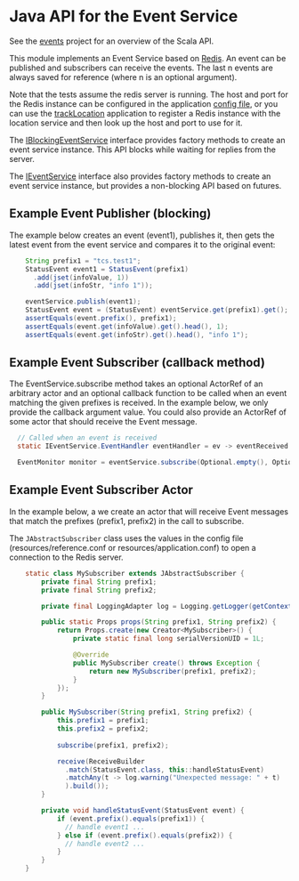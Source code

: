 Java API for the Event Service
==============================

See the [events](../events) project for an overview of the Scala API.

This module implements an Event Service based on [Redis](http://redis.io/).
An event can be published and subscribers can receive the events. 
The last n events are always saved for reference (where n is an optional argument).

Note that the tests assume the redis server is running. The host and port for the Redis instance can be configured
in the application [config file](src/main/resources/reference.conf), or you can use the
[trackLocation](https://github.com/tmtsoftware/csw/tree/master/apps/trackLocation) application to register a
Redis instance with the location service and then look up the host and port to use for it.

The [IBlockingEventService](src/main/java/javacsw/services/events/IBlockingEventService.java) interface 
provides factory methods to create an event service instance. This API blocks while waiting for replies from
the server.

The [IEventService](src/main/java/javacsw/services/events/IEventService.java) interface also provides factory 
methods to create an event service instance, but provides a non-blocking API based on futures.

Example Event Publisher (blocking)
----------------------------------

The example below creates an event (event1), publishes it, then gets the latest event from the event service
and compares it to the original event:

```java
    String prefix1 = "tcs.test1";
    StatusEvent event1 = StatusEvent(prefix1)
      .add(jset(infoValue, 1))
      .add(jset(infoStr, "info 1"));

    eventService.publish(event1);
    StatusEvent event = (StatusEvent) eventService.get(prefix1).get();
    assertEquals(event.prefix(), prefix1);
    assertEquals(event.get(infoValue).get().head(), 1);
    assertEquals(event.get(infoStr).get().head(), "info 1");
```

Example Event Subscriber (callback method)
-------------------------------------------

The EventService.subscribe method takes an optional ActorRef of an arbitrary actor and an optional callback function to be called 
when an event matching the given prefixes is received. In the example below, we only provide the callback
argument value. You could also provide an ActorRef of some actor that should receive the Event message.


```java
  // Called when an event is received
  static IEventService.EventHandler eventHandler = ev -> eventReceived = logger.info("Listener received event: " + ev);

  EventMonitor monitor = eventService.subscribe(Optional.empty(), Optional.of(eventHandler), prefix);  
```

Example Event Subscriber Actor
------------------------------

In the example below, a we create an actor that will receive Event messages that match the 
prefixes (prefix1, prefix2) in the call to subscribe. 

The `JAbstractSubscriber` class uses the values
in the config file (resources/reference.conf or resources/application.conf) to open a connection
to the Redis server.

```java
    static class MySubscriber extends JAbstractSubscriber {
        private final String prefix1;
        private final String prefix2;

        private final LoggingAdapter log = Logging.getLogger(getContext().system(), this);

        public static Props props(String prefix1, String prefix2) {
            return Props.create(new Creator<MySubscriber>() {
                private static final long serialVersionUID = 1L;

                @Override
                public MySubscriber create() throws Exception {
                    return new MySubscriber(prefix1, prefix2);
                }
            });
        }

        public MySubscriber(String prefix1, String prefix2) {
            this.prefix1 = prefix1;
            this.prefix2 = prefix2;
            
            subscribe(prefix1, prefix2);

            receive(ReceiveBuilder
              .match(StatusEvent.class, this::handleStatusEvent)
              .matchAny(t -> log.warning("Unexpected message: " + t)
              ).build());
        }

        private void handleStatusEvent(StatusEvent event) {
            if (event.prefix().equals(prefix1)) {
              // handle event1 ...
            } else if (event.prefix().equals(prefix2)) {
              // handle event2 ...
            }
        }
    }
```
